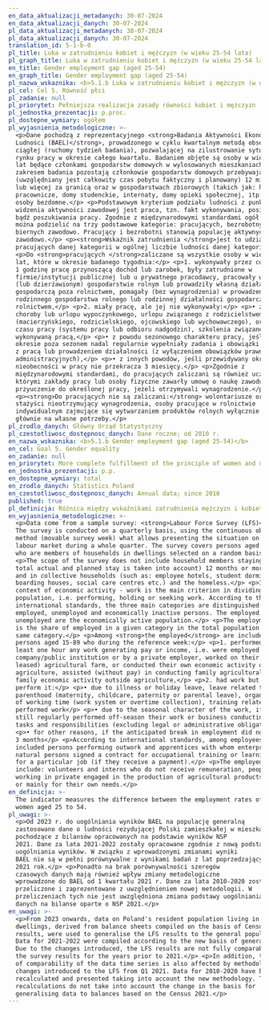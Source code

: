 ```yaml
---
en_data_aktualizacji_metadanych: 30-07-2024
en_data_aktualizacji_danych: 30-07-2024
pl_data_aktualizacji_metadanych: 30-07-2024
pl_data_aktualizacji_danych: 30-07-2024
translation_id: 5-1-b-0
pl_title: Luka w zatrudnieniu kobiet i mężczyzn (w wieku 25-54 lata)
pl_graph_title: Luka w zatrudnieniu kobiet i mężczyzn (w wieku 25-54 lata)
en_title: Gender employment gap (aged 25-54)
en_graph_title: Gender employment gap (aged 25-54)
pl_nazwa_wskaznika: <b>5.1.b Luka w zatrudnieniu kobiet i mężczyzn (w wieku 25-54 lata)</b>
pl_cel: Cel 5. Równość płci
pl_zadanie: null
pl_priorytet: Pełniejsza realizacja zasady równości kobiet i mężczyzn
pl_jednostka_prezentacji: p.proc.
pl_dostepne_wymiary: ogółem
pl_wyjasnienia_metodologiczne: >-
  <p>Dane pochodzą z reprezentacyjnego <strong>Badania Aktywności Ekonomicznej
  Ludności (BAEL)</strong>, prowadzonego w cyklu kwartalnym metodą obserwacji
  ciągłej (ruchomy tydzień badania), pozwalającej na zilustrowanie sytuacji na
  rynku pracy w okresie całego kwartału. Badaniem objęte są osoby w wieku 15-89
  lat będące członkami gospodarstw domowych w wylosowanych mieszkaniach. Poza
  zakresem badania pozostają członkowie gospodarstw domowych przebywający
  (uwzględniany jest całkowity czas pobytu faktyczny i planowany) 12 miesięcy
  lub więcej za granicą oraz w gospodarstwach zbiorowych (takich jak: hotele
  pracownicze, domy studenckie, internaty, domy opieki społecznej, itp.) oraz
  osoby bezdomne.</p> <p>Podstawowym kryterium podziału ludności z punktu
  widzenia aktywności zawodowej jest praca, tzn. fakt wykonywania, posiadania
  bądź poszukiwania pracy. Zgodnie z międzynarodowymi standardami ogół ludności
  można podzielić na trzy podstawowe kategorie: pracujących, bezrobotnych i
  biernych zawodowo. Pracujący i bezrobotni stanowią populację aktywnych
  zawodowo.</p> <p><strong>Wskaźnik zatrudnienia </strong>jest to udział
  pracujących danej kategorii w ogólnej liczbie ludności danej kategorii.</p>
  <p>Do <strong>pracujących </strong>zaliczane są wszystkie osoby w wieku 15-89
  lat, które w okresie badanego tygodnia:</p> <p>1. wykonywały przez co najmniej
  1 godzinę pracę przynoszącą dochód lub zarobek, były zatrudnione w
  firmie/instytucji publicznej lub u prywatnego pracodawcy, pracowały we własnym
  (lub dzierżawionym) gospodarstwie rolnym lub prowadziły własną działalność
  gospodarczą poza rolnictwem, pomagały (bez wynagrodzenia) w prowadzeniu
  rodzinnego gospodarstwa rolnego lub rodzinnej działalności gospodarczej poza
  rolnictwem,</p> <p>2. miały pracę, ale jej nie wykonywały:</p> <p>• z powodu
  choroby lub urlopu wypoczynkowego, urlopu związanego z rodzicielstwem
  (macierzyńskiego, rodzicielskiego, ojcowskiego lub wychowawczego), organizacji
  czasu pracy (systemu pracy lub odbioru nadgodzin), szkolenia związanego z
  wykonywaną pracą,</p> <p>• z powodu sezonowego charakteru pracy, jeśli w
  okresie poza sezonem nadal regularnie wypełniały zadania i obowiązki związane
  z pracą lub prowadzeniem działalności (z wyłączeniem obowiązków prawnych lub
  administracyjnych),</p> <p>• z innych powodów, jeśli przewidywany okres
  nieobecności w pracy nie przekracza 3 miesięcy.</p> <p>Zgodnie z
  międzynarodowymi standardami, do pracujących zaliczani są również uczniowie, z
  którymi zakłady pracy lub osoby fizyczne zawarły umowę o naukę zawodu lub
  przyuczenie do określonej pracy, jeżeli otrzymywali wynagrodzenie.</p>
  <p><strong>Do pracujących nie są zaliczani:</strong> wolontariusze oraz
  stażyści nieotrzymujący wynagrodzenia, osoby pracujące w rolnictwie
  indywidualnym zajmujące się wytwarzaniem produktów rolnych wyłącznie lub
  głównie na własne potrzeby.</p>
pl_zrodlo_danych: Główny Urząd Statystyczny
pl_czestotliwosc_dostępnosc_danych: Dane roczne; od 2010 r.
en_nazwa_wskaznika: <b>5.1.b Gender employment gap (aged 25-54)</b>
en_cel: Goal 5. Gender equality
en_zadanie: null
en_priorytet: More complete fulfillment of the principle of women and men's equality
en_jednostka_prezentacji: p.p.
en_dostepne_wymiary: total
en_zrodlo_danych: Statistics Poland
en_czestotliwosc_dostępnosc_danych: Annual data; since 2010
published: true
pl_definicja: Różnica między wskaźnikami zatrudnienia mężczyzn i kobiet w wieku 25-54 lata.
en_wyjasnienia_metodologiczne: >-
  <p>Data come from a sample survey: <strong>Labour Force Survey (LFS)</strong>.
  The survey is conducted on a quarterly basis, using the continuous observation
  method (movable survey week) what allows presenting the situation on the
  labour market during a whole quarter. The survey covers persons aged 15-89,
  who are members of households in dwellings selected on a random basis.</p>
  <p>The scope of the survey does not include household members staying (the
  total actual and planned stay is taken into account) 12 months or more abroad
  and in collective households (such as: employee hotels, student dormitories,
  boarding houses, social care centres etc.) and the homeless.</p> <p>In the
  context of economic activity - work is the main criterion in dividing the
  population, i.e. performing, holding or seeking work. According to the
  international standards, the three main categories are distinguished:
  employed, unemployed and economically inactive persons. The employed,
  unemployed are the economically active population.</p> <p>The employment rate
  is the share of employed in a given category in the total population of the
  same category.</p> <p>Among <strong>the employed</strong> are included all
  persons aged 15-89 who during the reference week:</p> <p>1. performed for at
  least one hour any work generating pay or income, i.e. were employed in a
  company/public institution or by a private employer, worked on their own (or
  leased) agricultural farm, or conducted their own economic activity outside
  agriculture, assisted (without pay) in conducting family agricultural farm or
  family economic activity outside agriculture,</p> <p>2. had work but did not
  perform it:</p> <p>• due to illness or holiday leave, leave related to
  parenthood (maternity, childcare, paternity or parental leave), organisation
  of working time (work system or overtime collection), training related to the
  performed work</p> <p>• due to the seasonal character of the work, if they
  still regularly performed off-season their work or business conducting related
  tasks and responsibilities (excluding legal or administrative obligations)</p>
  <p>• for other reasons, if the anticipated break in employment did not exceed
  3 months</p> <p>According to international standards, among employees are also
  included persons performing outwork and apprentices with whom enterprises or
  natural persons signed a contract for occupational training or learning skills
  for a particular job (if they receive a payment).</p> <p>The employed do not
  include: volunteers and interns who do not receive remuneration, people
  working in private engaged in the production of agricultural products solely
  or mainly for their own needs.</p>
en_definicja: >-
  The indicator measures the difference between the employment rates of men and
  women aged 25 to 54.
pl_uwagi: >-
  <p>Od 2023 r. do uogólniania wyników BAEL na populację generalną
  zastosowano dane o ludności rezydującej Polski zamieszkałej w mieszkaniach,
  pochodzące z bilansów opracowanych na podstawie wyników NSP
  2021. Dane za lata 2021-2022 zostały opracowane zgodnie z nową podstawą
  uogólniania wyników. W związku z wprowadzonymi zmianami wyniki
  BAEL nie są w pełni porównywalne z wynikami badań z lat poprzedzających
  2021 rok.</p> <p>Ponadto na brak porównywalności szeregów
  czasowych danych mają również wpływ zmiany metodologiczne
  wprowadzone do BAEL od 1 kwartału 2021 r. Dane za lata 2010-2020 zostały
  przeliczone i zaprezentowane z uwzględnieniem nowej metodologii. W
  przeliczeniach tych nie jest uwzględniona zmiana podstawy uogólniania
  danych na bilanse oparte o NSP 2021.</p>
en_uwagi: >-
  <p>From 2023 onwards, data on Poland's resident population living in
  dwellings, derived from balance sheets compiled on the basis of Census 2021
  results, were used to generalise the LFS results to the general population.
  Data for 2021-2022 were compiled according to the new basis of generalisation.
  Due to the changes introduced, the LFS results are not fully comparable with
  the survey results for the years prior to 2021.</p> <p>In addition, the lack
  of comparability of the data time series is also affected by methodological
  changes introduced to the LFS from Q1 2021. Data for 2010-2020 have been
  recalculated and presented taking into account the new methodology. These
  recalculations do not take into account the change in the basis for
  generalising data to balances based on the Census 2021.</p>
---
```


